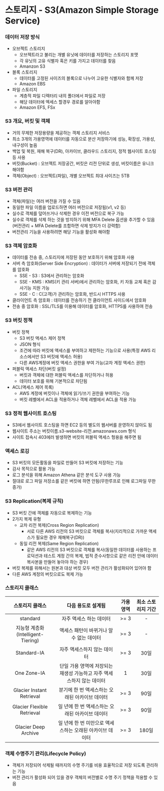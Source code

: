 # 스토리지 - S3(Amazon Simple Storage Service)

### 데이터 저장 방식
- 오브젝트 스토리지
    - 오브젝트라고 불리는 개별 유닛에 데이터를 저장하는 스토리지 포맷
    - 각 유닛의 고유 식별자 혹은 키를 가지고 데이터를 찾음
    - Amanzon S3
- 블록 스토리지
    - 데이터를 고정된 사이즈의 블록으로 나누어 고유한 식별자와 함께 저장
    - Amazon EBS
- 파일 스토리지
    - 계층적 파일 디렉터리 내의 폴더에서 파일로 저장
    - 해당 데이터에 엑세스 할경우 경로를 알아야함
    - Amazon EFS, FSx

### S3 개요, 버킷 및 객체
- 거의 무제한 저장용량을 제공하는 객체 스토리지 서비스
- 최소 3개의 가용영역에 데이터를 자동으로 분산 저장하기에 성능, 확장성, 가용성, 내구성이 높음
- 백업 및 복원, 재해 복구(DR), 아카이브, 클라우드 스토리지, 정적 웹사이트 호스팅 등 사용
- 버킷(Bucket) : 오브젝트 저장공간, 버킷은 리전 단위로 생성, 버킷이름은 유니크 해야함
- 객체(Object) : 오브젝트(파일), 개별 오브젝트 최대 사이즈는 5TB

### S3 버전 관리
- 객체(파일)는 여러 버전을 가질 수 있음
- 동일한 파일 이름을 업로드하면 여러 버전으로 저장됨(v1, v2 등)
- 실수로 객체를 덮어쓰거나 삭제한 경우 이전 버전으로 복구 가능
- 실수로 객체를 삭제 하는 것을 방지하기 위해 MFA Delete 옵션을 추가할 수 있음 (버전관리 + MFA Delete를 조합하면 삭제 방지가 더 강력함)
- 버전관리 기능을 사용하려면 해당 기능을 활성화 해야함

### S3 객체 암호화
- 데이터를 전송 중, 스토리지에 저장된 동안 보호하기 위해 암호화 사용
- 서버 측 암호화(Server Side Encryption) : 데이터가 서버에 저장되기 전에 객체를 암호화
    - SSE - S3 : S3에서 관리하는 암호화
    - SSE - KMS : KMS(키 관리 서버)에서 관리하는 암호화, 키 자동 교체 혹은 감사기능 지원 가능
    - SSE - C : C(고객)가 관리하는 암호화, 반드시 HTTPS 사용
- 클라이언트 측 암호화 : 데이터를 전송하기 전 클라이언트 사이드에서 암호화
- 전송 중 암호화 : SSL/TLS를 이용해 데이터를 암호화, HTTPS를 사용하여 전송

### S3 버킷 정책
- 버킷 정책
    - S3 버킷 액세스 제어 정책
    - JSON 형식
    - 조건에 따라 버킷에 액세스를 부여하고 제한하는 기능으로 사용(특정 AWS 리소스에서만 S3 버킷에 액세스 허용)
    - 다른 AWS계정에 버킷 액세스 권한을 부여 가능(교차 계정 액세스 권한)
- 퍼블릭 액세스 차단(버킷 설정)
    - 버킷과 객체에 대한 퍼블릭 액세스를 차단하거나 허용
    - 데이터 보호를 위해 기본적으로 차단됨
- ACL(액세스 제어 목록)
    - AWS 계정에 버킷이나 객체에 읽기/쓰기 권한을 부여하는 기능
    - 버킷 레벨에서 ACL을 적용하거나 객체 레벨에서 ACL을 적용 가능

### S3 정적 웹사이트 호스팅
- S3에서 웹사이트 호스팅을 하면 EC2 등의 별도의 웹서버를 운영하지 않아도 됨
- 웹사이트 주소는 버킷이름.s3-website-리전.amazonaws.com 형식
- 사이트 접속시 403에러 발생하면 버킷의 퍼블릭 액세스 헝용을 해주면 됨

### 액세스 로깅
- S3 버킷의 모든활동을 파일로 만들어 S3 버킷에 저장하는 기능
- 감사 목적으로 활용 가능
- 로그 분석을 위해 Amazon Athena 같은 분석 도구 사용 가능
- 절대로 로그 파일 저장소를 같은 버킷에 하면 안됨(무한루프로 인해 로그파일 무한 증가)

### S3 Replication(복제 규칙)
- S3 버킷 간에 객체를 자동으로 복제하는 기능
- 2가지 복제 유형
    - 교차 리전 복제(Cross Region Replication)
        - 서로 다른 AWS 리전의 S3 버킷으로 객체를 복사(지리적으로 가까운 액세스가 필요한 경우 재해복구(DR))
    - 동일 리전 복제(Same Region Replication)
        - 같은 AWS 리전의 S3 버킷으로 객체를 복사(동일한 데이터를 사용하는 프로덕션과 테스트 계정 간의 복제, 법적 준수사항으로 같은 리전 안에 데이터 복사본을 만들어 놓아야 하는 경우)
- 버킷 복제를 위해서는 원본과 대상 버킷 모두 버전 관리가 활성화되어 있어야 함
- 다른 AWS 계정의 버킷으로도 복제 가능

### 스토리지 클래스
|스토리지 클래스|다음 용도로 설계됨|가용 영역|최소 스토리지 기간|
|:---:|:---:|:---:|:---:|
|standard|자주 액세스 하는 데이터|>= 3| - |
|지능형 계층화(Intelligent-Tiering)|액세스 패턴이 바뀌거나 알 수 없는 데이터|>= 3| - |
|Standard-IA|자주 액세스하지 않는 데이터|>= 3|30일|
|One Zone-IA|단일 가용 영역에 저장되는 재생성 가능하고 자주 액세스하지 않는 데이터|1|30일|
|Glacier Instant Retrieval|분기에 한 번 액세스하는 오래된 아카이브 데이터|>= 3|90일|
|Glacier Flexible Retrieval|일 년에 한 번 액세스하는 오래된 아카이브 데이터|>= 3|90일|
|Glacier Deep Archive|일 년에 한 번 미만으로 액세스하는 오래된 아카이브 데이터|>= 3|180일|

### 객체 수명주기 관리(Lifecycle Policy)
- 객체가 저장되어 삭제될 때까지의 수명 주기를 비용 효율적으로 저장 되도록 관리하는 기능
- 버전 관리가 활성화 되어 있을 경우 객체의 버전별로 수명 주기 정책을 적용할 수 있음